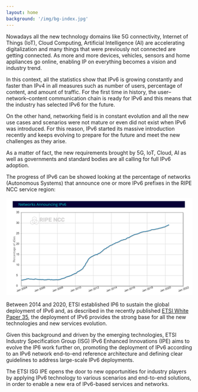 ```yaml
---
layout: home
background: '/img/bg-index.jpg'
---
```


Nowadays all the new technology domains like 5G connectivity, Internet of Things (IoT), Cloud Computing, Artificial Intelligence (AI) are accelerating digitalization and many things that were previously not connected are getting connected. As more and more devices, vehicles, sensors and home appliances go online, enabling IP on everything becomes a vision and industry trend.

In this context, all the statistics show that IPv6 is growing constantly and faster than IPv4 in all measures such as number of users, percentage of content, and amount of traffic. For the first time in history, the user–network–content communication chain is ready for IPv6 and this means that the industry has selected IPv6 for the future.

On the other hand, networking field is in constant evolution and all the new use cases and scenarios were not mature or even did not exist when IPv6 was introduced. For this reason, IPv6 started its massive introduction recently and keeps evolving to prepare for the future and meet the new challenges as they arise.

As a matter of fact, the new requirements brought by 5G, IoT, Cloud, AI as well as governments and standard bodies are all calling for full IPv6 adoption.

The progress of IPv6 can be showed looking at the percentage of networks (Autonomous Systems) that announce one or more IPv6 prefixes in the RIPE NCC service region:

<p align="center">
  <img style="max-width=100%" src="./img/IPE_graphic.png">
</p>

Between 2014 and 2020, ETSI established IP6 to sustain the global deployment of IPv6 and, as described in the recently published [ETSI White Paper 35](https://www.etsi.org/images/files/ETSIWhitePapers/etsi_WP35_IPv6_Best_Practices_Benefits_Transition_Challenges_and_the_Way_Forward.pdf), the deployment of IPv6 provides the strong base for all the new technologies and new services evolution.

Given this background and driven by the emerging technologies, ETSI Industry Specification Group (ISG) IPv6 Enhanced Innovations (IPE) aims to evolve the IP6 work further on, promoting the deployment of IPv6 according to an IPv6 network end-to-end reference architecture and defining clear guidelines to address large-scale IPv6 deployments. 

The ETSI ISG IPE opens the door to new opportunities for industry players by applying IPv6 technology to various scenarios and end-to-end solutions, in order to enable a new era of IPv6-based services and networks.